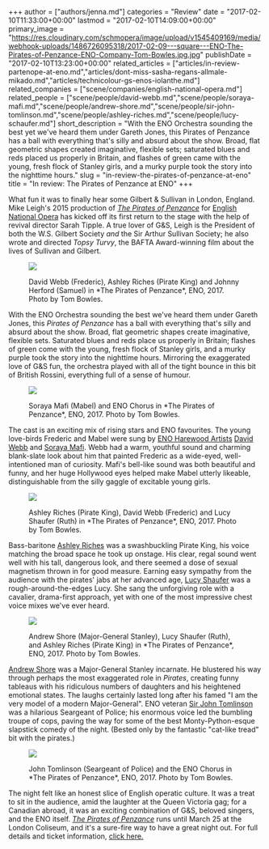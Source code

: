 +++
author = ["authors/jenna.md"]
categories = "Review"
date = "2017-02-10T11:33:00+00:00"
lastmod = "2017-02-10T14:09:00+00:00"
primary_image = "https://res.cloudinary.com/schmopera/image/upload/v1545409169/media/webhook-uploads/1486726095318/2017-02-09---square---ENO-The-Pirates-of-Penzance-ENO-Company-Tom-Bowles.jpg.jpg"
publishDate = "2017-02-10T13:23:00+00:00"
related_articles = ["articles/in-review-partenope-at-eno.md","articles/dont-miss-sasha-regans-allmale-mikado.md","articles/technicolour-gs-enos-iolanthe.md"]
related_companies = ["scene/companies/english-national-opera.md"]
related_people = ["scene/people/david-webb.md","scene/people/soraya-mafi.md","scene/people/andrew-shore.md","scene/people/sir-john-tomlinson.md","scene/people/ashley-riches.md","scene/people/lucy-schaufer.md"]
short_description = "With the ENO Orchestra sounding the best yet we&#039;ve heard them under Gareth Jones, this Pirates of Penzance has a ball with everything that&#039;s silly and absurd about the show. Broad, flat geometric shapes created imaginative, flexible sets; saturated blues and reds placed us properly in Britain, and flashes of green came with the young, fresh flock of Stanley girls, and a murky purple took the story into the nighttime hours."
slug = "in-review-the-pirates-of-penzance-at-eno"
title = "In review: The Pirates of Penzance at ENO"
+++

What fun it was to finally hear some Gilbert & Sullivan in London, England. Mike Leigh's 2015 production of [*The Pirates of Penzance*](https://www.eno.org/whats-on/the-pirates-of-penzance/) for [English National Opera](/scene/companies/english-national-opera/) has kicked off its first return to the stage with the help of revival director Sarah Tipple. A true lover of G&S, Leigh is the President of both the W.S. Gilbert Society *and* the Sir Arthur Sullivan Society; he also wrote and directed *Topsy Turvy*, the BAFTA Award-winning film about the lives of Sullivan and Gilbert.

<figure data-type="image">

![](https://res.cloudinary.com/schmopera/image/upload/v1545409169/media/webhook-uploads/1486726476065/2017-02-10---ENO-The-Pirates-of-Penzance-David-Webb-Ashley-Riches-Johnny-Herford-and-ENO-Chorus-Tom-Bowles.jpg.jpg)
<figcaption>David Webb (Frederic), Ashley Riches (Pirate King) and Johnny Herford (Samuel) in *The Pirates of Penzance*, ENO, 2017. Photo by Tom Bowles.</figcaption>
</figure>

With the ENO Orchestra sounding the best we've heard them under Gareth Jones, this *Pirates of Penzance* has a ball with everything that's silly and absurd about the show. Broad, flat geometric shapes create imaginative, flexible sets. Saturated blues and reds place us properly in Britain; flashes of green come with the young, fresh flock of Stanley girls, and a murky purple took the story into the nighttime hours. Mirroring the exaggerated love of G&S fun, the orchestra played with all of the tight bounce in this bit of British Rossini, everything full of a sense of humour.

<figure data-type="image">

![](https://res.cloudinary.com/schmopera/image/upload/v1545409169/media/webhook-uploads/1486726449234/2017-02-10---ENO-The-Pirates-of-Penzance-Soraya-Mafi-and-ENO-Chorus-2-Tom-Bowles.jpg.jpg)
<figcaption>Soraya Mafi (Mabel) and ENO Chorus in *The Pirates of Penzance*, ENO, 2017. Photo by Tom Bowles.</figcaption>
</figure>

The cast is an exciting mix of rising stars and ENO favourites. The young love-birds Frederic and Mabel were sung by [ENO Harewood Artists](https://www.eno.org/about/professional-development/harewood-artists/) [David Webb](/scene/people/david-webb/) and [Soraya Mafi](/scene/people/soraya-mafi/). Webb had a warm, youthful sound and charming blank-slate look about him that painted Frederic as a wide-eyed, well-intentioned man of curiosity. Mafi's bell-like sound was both beautiful and funny, and her huge Hollywood eyes helped make Mabel utterly likeable, distinguishable from the silly gaggle of excitable young girls.

<figure data-type="image">

![](https://res.cloudinary.com/schmopera/image/upload/v1545409169/media/webhook-uploads/1486726466819/2017-02-10---ENO-The-Pirates-of-Penzance-Ashley-Riches-David-Webb-Lucy-Schaufer-Tom-Bowles.jpg.jpg)
<figcaption>Ashley Riches (Pirate King), David Webb (Frederic) and Lucy Shaufer (Ruth) in *The Pirates of Penzance*, ENO, 2017. Photo by Tom Bowles.</figcaption>
</figure>

Bass-baritone [Ashley Riches](/scene/people/ashley-riches/) was a swashbuckling Pirate King, his voice matching the broad space he took up onstage. His clear, regal sound went well with his tall, dangerous look, and there seemed a dose of sexual magnetism thrown in for good measure. Earning easy sympathy from the audience with the pirates' jabs at her advanced age, [Lucy Shaufer](/scene/people/lucy-schaufer/) was a rough-around-the-edges Lucy. She sang the unforgiving role with a cavalier, drama-first approach, yet with one of the most impressive chest voice mixes we've ever heard. 

<figure data-type="image">

![](https://res.cloudinary.com/schmopera/image/upload/v1545409169/media/webhook-uploads/1486726509028/2017-02-10---ENO-The-Pirates-of-Penzance-Andrew-Shore-Lucy-Schaufer-Ashley-Riches-and-ENO-Chorus-Tom-Bowles.jpg.jpg)
<figcaption>Andrew Shore (Major-General Stanley), Lucy Shaufer (Ruth), and Ashley Riches (Pirate King) in *The Pirates of Penzance*, ENO, 2017. Photo by Tom Bowles.</figcaption>
</figure>

[Andrew Shore](/scene/people/andrew-shore/) was a Major-General Stanley incarnate. He blustered his way through perhaps the most exaggerated role in *Pirates*, creating funny tableaus with his ridiculous numbers of daughters and his heightened emotional states. The laughs certainly lasted long after his famed "I am the very model of a modern Major-General". ENO veteran [Sir John Tomlinson](/scene/people/john-tomlinson/) was a hilarious Seargeant of Police; his enormous voice led the bumbling troupe of cops, paving the way for some of the best Monty-Python-esque slapstick comedy of the night. (Bested only by the fantastic "cat-like tread" bit with the pirates.)

<figure data-type="image">

![](https://res.cloudinary.com/schmopera/image/upload/v1545409169/media/webhook-uploads/1486726485886/2017-02-10---ENO-The-Pirates-of-Penzance-John-Tomlinson-and-ENO-Chorus-Tom-Bowles.jpg.jpg)
<figcaption>John Tomlinson (Seargeant of Police) and the ENO Chorus in *The Pirates of Penzance*, ENO, 2017. Photo by Tom Bowles.</figcaption>
</figure>

The night felt like an honest slice of English operatic culture. It was a treat to sit in the audience, amid the laughter at the Queen Victoria gag; for a Canadian abroad, it was an exciting combination of G&S, beloved singers, and the ENO itself. [*The Pirates of Penzance*](https://www.eno.org/whats-on/the-pirates-of-penzance/) runs until March 25 at the London Coliseum, and it's a sure-fire way to have a great night out. For full details and ticket information, [click here.](https://www.eno.org/whats-on/the-pirates-of-penzance/)
